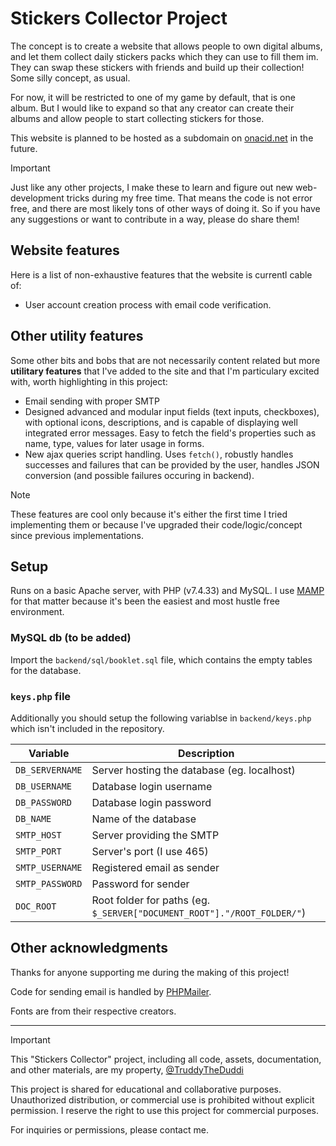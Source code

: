 # Stickers Collector Project
The concept is to create a website that allows people to own digital albums, and let them collect daily stickers packs which they can use to fill them im. They can swap these stickers with friends and build up their collection! Some silly concept, as usual.

For now, it will be restricted to one of my game by default, that is one album. But I would like to expand so that any creator can create their albums and allow people to start collecting stickers for those.

This website is planned to be hosted as a subdomain on [onacid.net](https://onacid.net) in the future.

> [!IMPORTANT]  
> Just like any other projects, I make these to learn and figure out new web-development tricks during my free time. That means the code is not error free, and there are most likely tons of other ways of doing it. So if you have any suggestions or want to contribute in a way, please do share them!

## Website features
Here is a list of non-exhaustive features that the website is currentl cable of:
- User account creation process with email code verification.

## Other utility features
Some other bits and bobs that are not necessarily content related but more **utilitary features** that I've added to the site and that I'm particulary excited with, worth highlighting in this project:
- Email sending with proper SMTP
- Designed advanced and modular input fields (text inputs, checkboxes), with optional icons, descriptions, and is capable of displaying well integrated error messages. Easy to fetch the field's properties such as name, type, values for later usage in forms.
- New ajax queries script handling. Uses `fetch()`, robustly handles successes and failures that can be provided by the user, handles JSON conversion (and possible failures occuring in backend).
 
> [!NOTE]  
> These features are cool only because it's either the first time I tried implementing them or because I've upgraded their code/logic/concept since previous implementations.

## Setup
Runs on a basic Apache server, with PHP (v7.4.33) and MySQL. I use [MAMP](https://www.mamp.info/en/mamp) for that matter because it's been the easiest and most hustle free environment.

### MySQL db (to be added)
Import the `backend/sql/booklet.sql` file, which contains the empty tables for the database.

### `keys.php` file
Additionally you should setup the following variablse in `backend/keys.php` which isn't included in the repository.

| Variable | Description |
|----------|-------------|
|`DB_SERVERNAME`|Server hosting the database (eg. localhost)|
|`DB_USERNAME`|Database login username|
|`DB_PASSWORD`|Database login password|
|`DB_NAME`|Name of the database|
|`SMTP_HOST`|Server providing the SMTP|
|`SMTP_PORT`|Server's port (I use 465)|
|`SMTP_USERNAME`|Registered email as sender|
|`SMTP_PASSWORD`|Password for sender|
|`DOC_ROOT`|Root folder for paths (eg. `$_SERVER["DOCUMENT_ROOT"]."/ROOT_FOLDER/"`)|

## Other acknowledgments
Thanks for anyone supporting me during the making of this project!

Code for sending email is handled by [PHPMailer](https://github.com/PHPMailer/PHPMailer).

Fonts are from their respective creators.

---
> [!IMPORTANT]  
> This "Stickers Collector" project, including all code, assets, documentation, and other materials, are my property, [@TruddyTheDuddi](https://github.com/TruddyTheDuddi)
> 
> This project is shared for educational and collaborative purposes. Unauthorized distribution, or commercial use is prohibited without explicit permission. I reserve the right to use this project for commercial purposes.
> 
> For inquiries or permissions, please contact me.
